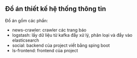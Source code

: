 ## Đồ án thiết kế hệ thống thông tin

Đồ án gồm các phần:
- news-crawler: crawler các trang báo
- logstash: lấy dữ liệu từ kafka đẩy xử lý, phân loại và đẩy vào elasticsearch
- social: backend của project viết bằng sping boot
- ls-frontend: frontend của project
